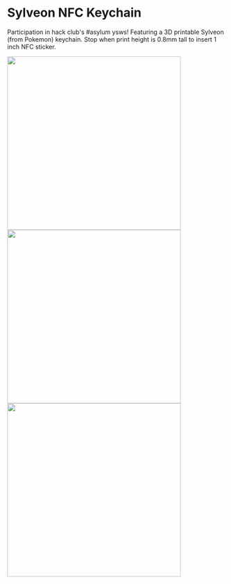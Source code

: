 # Sylveon NFC Keychain
Participation in hack club's #asylum ysws! Featuring a 3D printable Sylveon (from Pokemon) keychain. Stop when print height is 0.8mm tall to insert 1 inch NFC sticker.

<img src="https://github.com/user-attachments/assets/39549935-f7c1-49da-ae8e-e2cafec07645" height="400" />
<img src="https://github.com/user-attachments/assets/0db29072-6699-4f01-94de-4ea73d960ace" height="400" />
<img src="https://github.com/user-attachments/assets/004f8a5f-cf24-42cf-9a06-3bdbc9b73a6a" height="400" />
